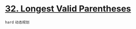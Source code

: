 # [32. Longest Valid Parentheses](https://leetcode.com/problems/longest-valid-parentheses/)


`hard` `动态规划`